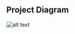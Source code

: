 
## Project Diagram 
![alt text](https://github.com/cloudtraineer/Installation_guide/blob/master/Kubernetes/Sample_application/project.png?raw=true)
